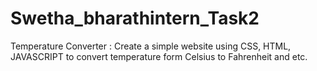 # Swetha_bharathintern_Task2
Temperature Converter :
Create a simple website using CSS, HTML,
JAVASCRIPT to convert temperature form
Celsius to Fahrenheit and etc.
